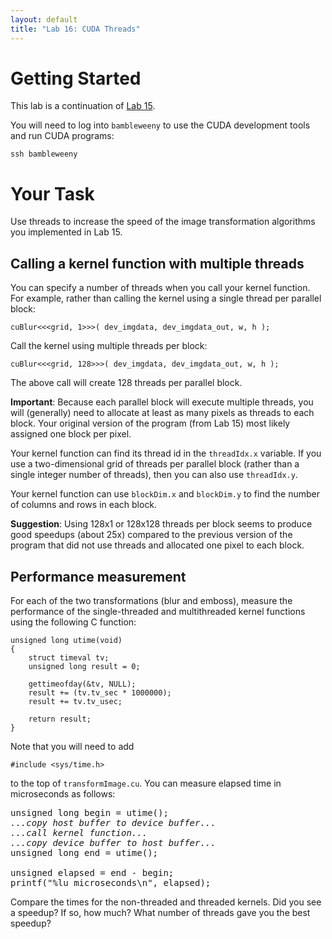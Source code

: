 ```yaml
---
layout: default
title: "Lab 16: CUDA Threads"
---
```


# Getting Started

This lab is a continuation of [Lab 15](../labs/lab15.html).

You will need to log into `bambleweeny` to use the CUDA development tools and run CUDA programs:

    ssh bambleweeny

# Your Task

Use threads to increase the speed of the image transformation algorithms you implemented in Lab 15.

## Calling a kernel function with multiple threads

You can specify a number of threads when you call your kernel function. For example, rather than calling the kernel using a single thread per parallel block:

    cuBlur<<<grid, 1>>>( dev_imgdata, dev_imgdata_out, w, h );

Call the kernel using multiple threads per block:

    cuBlur<<<grid, 128>>>( dev_imgdata, dev_imgdata_out, w, h );

The above call will create 128 threads per parallel block.

**Important**: Because each parallel block will execute multiple threads, you will (generally) need to allocate at least as many pixels as threads to each block. Your original version of the program (from Lab 15) most likely assigned one block per pixel.

Your kernel function can find its thread id in the `threadIdx.x` variable. If you use a two-dimensional grid of threads per parallel block (rather than a single integer number of threads), then you can also use `threadIdx.y`.

Your kernel function can use `blockDim.x` and `blockDim.y` to find the number of columns and rows in each block.

**Suggestion**: Using 128x1 or 128x128 threads per block seems to produce good speedups (about 25x) compared to the previous version of the program that did not use threads and allocated one pixel to each block.

Performance measurement
-----------------------

For each of the two transformations (blur and emboss), measure the performance of the single-threaded and multithreaded kernel functions using the following C function:

    unsigned long utime(void)
    {
        struct timeval tv;
        unsigned long result = 0;

        gettimeofday(&tv, NULL);
        result += (tv.tv_sec * 1000000);
        result += tv.tv_usec;

        return result;
    }

Note that you will need to add

    #include <sys/time.h>

to the top of `transformImage.cu`. You can measure elapsed time in microseconds as follows:

<pre>
unsigned long begin = utime();
<i>...copy host buffer to device buffer...</i>
<i>...call kernel function...</i>
<i>...copy device buffer to host buffer...</i>
unsigned long end = utime();

unsigned elapsed = end - begin;
printf("%lu microseconds\n", elapsed);
</pre>

Compare the times for the non-threaded and threaded kernels. Did you see a speedup? If so, how much?  What number of threads gave you the best speedup?
